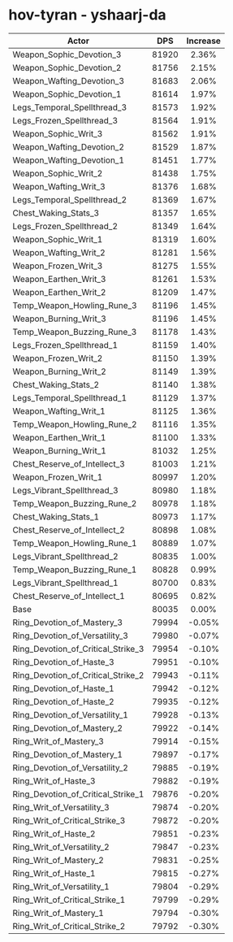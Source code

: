 # hov-tyran - yshaarj-da
| Actor | DPS | Increase |
|---|:---:|:---:|
|Weapon_Sophic_Devotion_3|81920|2.36%|
|Weapon_Sophic_Devotion_2|81756|2.15%|
|Weapon_Wafting_Devotion_3|81683|2.06%|
|Weapon_Sophic_Devotion_1|81614|1.97%|
|Legs_Temporal_Spellthread_3|81573|1.92%|
|Legs_Frozen_Spellthread_3|81564|1.91%|
|Weapon_Sophic_Writ_3|81562|1.91%|
|Weapon_Wafting_Devotion_2|81529|1.87%|
|Weapon_Wafting_Devotion_1|81451|1.77%|
|Weapon_Sophic_Writ_2|81438|1.75%|
|Weapon_Wafting_Writ_3|81376|1.68%|
|Legs_Temporal_Spellthread_2|81369|1.67%|
|Chest_Waking_Stats_3|81357|1.65%|
|Legs_Frozen_Spellthread_2|81349|1.64%|
|Weapon_Sophic_Writ_1|81319|1.60%|
|Weapon_Wafting_Writ_2|81281|1.56%|
|Weapon_Frozen_Writ_3|81275|1.55%|
|Weapon_Earthen_Writ_3|81261|1.53%|
|Weapon_Earthen_Writ_2|81209|1.47%|
|Temp_Weapon_Howling_Rune_3|81196|1.45%|
|Weapon_Burning_Writ_3|81196|1.45%|
|Temp_Weapon_Buzzing_Rune_3|81178|1.43%|
|Legs_Frozen_Spellthread_1|81159|1.40%|
|Weapon_Frozen_Writ_2|81150|1.39%|
|Weapon_Burning_Writ_2|81149|1.39%|
|Chest_Waking_Stats_2|81140|1.38%|
|Legs_Temporal_Spellthread_1|81129|1.37%|
|Weapon_Wafting_Writ_1|81125|1.36%|
|Temp_Weapon_Howling_Rune_2|81116|1.35%|
|Weapon_Earthen_Writ_1|81100|1.33%|
|Weapon_Burning_Writ_1|81032|1.25%|
|Chest_Reserve_of_Intellect_3|81003|1.21%|
|Weapon_Frozen_Writ_1|80997|1.20%|
|Legs_Vibrant_Spellthread_3|80980|1.18%|
|Temp_Weapon_Buzzing_Rune_2|80978|1.18%|
|Chest_Waking_Stats_1|80973|1.17%|
|Chest_Reserve_of_Intellect_2|80898|1.08%|
|Temp_Weapon_Howling_Rune_1|80889|1.07%|
|Legs_Vibrant_Spellthread_2|80835|1.00%|
|Temp_Weapon_Buzzing_Rune_1|80828|0.99%|
|Legs_Vibrant_Spellthread_1|80700|0.83%|
|Chest_Reserve_of_Intellect_1|80695|0.82%|
|Base|80035|0.00%|
|Ring_Devotion_of_Mastery_3|79994|-0.05%|
|Ring_Devotion_of_Versatility_3|79980|-0.07%|
|Ring_Devotion_of_Critical_Strike_3|79954|-0.10%|
|Ring_Devotion_of_Haste_3|79951|-0.10%|
|Ring_Devotion_of_Critical_Strike_2|79943|-0.11%|
|Ring_Devotion_of_Haste_1|79942|-0.12%|
|Ring_Devotion_of_Haste_2|79935|-0.12%|
|Ring_Devotion_of_Versatility_1|79928|-0.13%|
|Ring_Devotion_of_Mastery_2|79922|-0.14%|
|Ring_Writ_of_Mastery_3|79914|-0.15%|
|Ring_Devotion_of_Mastery_1|79897|-0.17%|
|Ring_Devotion_of_Versatility_2|79885|-0.19%|
|Ring_Writ_of_Haste_3|79882|-0.19%|
|Ring_Devotion_of_Critical_Strike_1|79876|-0.20%|
|Ring_Writ_of_Versatility_3|79874|-0.20%|
|Ring_Writ_of_Critical_Strike_3|79872|-0.20%|
|Ring_Writ_of_Haste_2|79851|-0.23%|
|Ring_Writ_of_Versatility_2|79847|-0.23%|
|Ring_Writ_of_Mastery_2|79831|-0.25%|
|Ring_Writ_of_Haste_1|79815|-0.27%|
|Ring_Writ_of_Versatility_1|79804|-0.29%|
|Ring_Writ_of_Critical_Strike_1|79799|-0.29%|
|Ring_Writ_of_Mastery_1|79794|-0.30%|
|Ring_Writ_of_Critical_Strike_2|79792|-0.30%|
